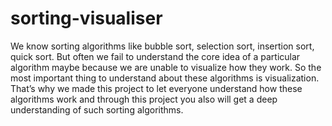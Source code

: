 # sorting-visualiser
We know sorting algorithms like bubble sort, selection sort, insertion sort, quick sort. But often we  fail to understand the core idea of a particular algorithm maybe because we are unable to visualize how  they work. So the most important thing to understand about these algorithms is visualization. That’s why we made this project to let everyone understand how these algorithms work and through  this project you also will get a deep understanding of such sorting algorithms.
